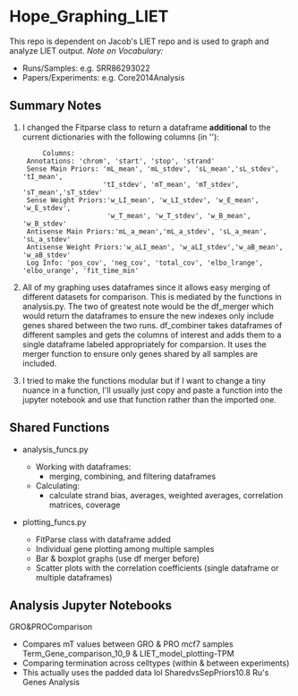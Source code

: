 # Hope_Graphing_LIET
This repo is dependent on Jacob's LIET repo and is used to graph and analyze LIET output.
*Note on Vocabulary:*
- Runs/Samples: e.g. SRR86293022
- Papers/Experiments: e.g. Core2014Analysis
## Summary Notes
1. I changed the Fitparse class to return a dataframe **additional** to the current dictionaries with the following columns (in ''):
        
        
            Columns: 
        Annotations: 'chrom', 'start', 'stop', 'strand' 
        Sense Main Priors: 'mL_mean', 'mL_stdev', 'sL_mean','sL_stdev', 'tI_mean', 
                           'tI_stdev', 'mT_mean', 'mT_stdev', 'sT_mean','sT_stdev' 
        Sense Weight Priors:'w_LI_mean', 'w_LI_stdev', 'w_E_mean', 'w_E_stdev',
                            'w_T_mean', 'w_T_stdev', 'w_B_mean', 'w_B_stdev' 
        Antisense Main Priors:'mL_a_mean','mL_a_stdev', 'sL_a_mean', 'sL_a_stdev' 
        Antisense Weight Priors:'w_aLI_mean', 'w_aLI_stdev','w_aB_mean', 'w_aB_stdev'
        Log Info: 'pos_cov', 'neg_cov', 'total_cov', 'elbo_lrange', 'elbo_urange', 'fit_time_min' 
        
        
2. All of my graphing uses dataframes since it allows easy merging of different datasets for comparison. This is mediated by the functions in analysis.py. The two of greatest note would be the df_merger which would return the dataframes to ensure the new indexes only include genes shared between the two runs. df_combiner takes dataframes of different samples and gets the columns of interest and adds them to a single dataframe labeled appropriately for comparsion. It uses the merger function to ensure only genes shared by all samples are included.
3. I tried to make the functions modular but if I want to change a tiny nuance in a function, I'll usually just copy and paste a function into the jupyter notebook and use that function rather than the imported one.


## Shared Functions
- analysis_funcs.py
  - Working with dataframes:
    - merging, combining, and filtering dataframes
  - Calculating:
    - calculate strand bias, averages, weighted averages, correlation matrices, coverage

- plotting_funcs.py
  - FitParse class with dataframe added
  - Individual gene plotting among multiple samples
  - Bar & boxplot graphs (use df merger before)
  - Scatter plots with the correlation coefficients (single dataframe or multiple dataframes)
  
## Analysis Jupyter Notebooks
GRO&PROComparison
- Compares mT values between GRO & PRO mcf7 samples
Term_Gene_comparison_10_9 & LIET_model_plotting-TPM
- Comparing termination across celltypes (within & between experiments)
- This actually uses the padded data lol
SharedvsSepPriors10.8
Ru's Genes Analysis
